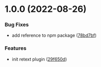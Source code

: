 # 1.0.0 (2022-08-26)


### Bug Fixes

* add reference to npm package ([78bd7bf](https://github.com/JulianCataldo/retext-case-police/commit/78bd7bf6d2a8b2c6c463380d98e8d8984f8ee9af))


### Features

* init retext plugin ([29f650d](https://github.com/JulianCataldo/retext-case-police/commit/29f650d5bc7fd67574168a5d8e425e8e95918682))
